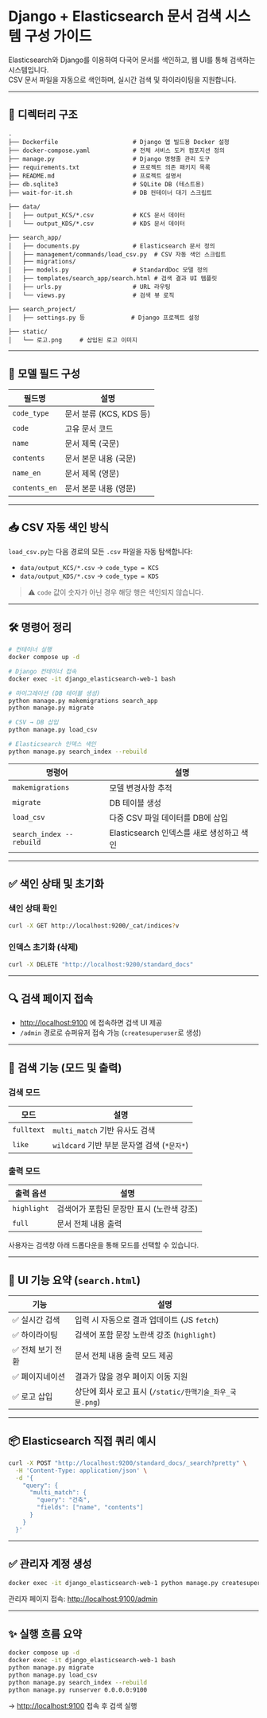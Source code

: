 # Django + Elasticsearch 문서 검색 시스템 구성 가이드

Elasticsearch와 Django를 이용하여 다국어 문서를 색인하고, 웹 UI를 통해 검색하는 시스템입니다.  
CSV 문서 파일을 자동으로 색인하며, 실시간 검색 및 하이라이팅을 지원합니다.

---

## 📁 디렉터리 구조

```plaintext
.
├── Dockerfile                     # Django 앱 빌드용 Docker 설정
├── docker-compose.yaml            # 전체 서비스 도커 컴포지션 정의
├── manage.py                      # Django 명령줄 관리 도구
├── requirements.txt               # 프로젝트 의존 패키지 목록
├── README.md                      # 프로젝트 설명서
├── db.sqlite3                     # SQLite DB (테스트용)
├── wait-for-it.sh                 # DB 컨테이너 대기 스크립트

├── data/
│   ├── output_KCS/*.csv           # KCS 문서 데이터
│   └── output_KDS/*.csv           # KDS 문서 데이터

├── search_app/
│   ├── documents.py               # Elasticsearch 문서 정의
│   ├── management/commands/load_csv.py  # CSV 자동 색인 스크립트
│   ├── migrations/
│   ├── models.py                  # StandardDoc 모델 정의
│   ├── templates/search_app/search.html # 검색 결과 UI 템플릿
│   ├── urls.py                    # URL 라우팅
│   └── views.py                   # 검색 뷰 로직

├── search_project/
│   ├── settings.py 등             # Django 프로젝트 설정

├── static/
│   └── 로고.png     # 삽입된 로고 이미지
```

---

## 🧬 모델 필드 구성

| 필드명        | 설명                    |
| ------------- | ----------------------- |
| `code_type`   | 문서 분류 (KCS, KDS 등) |
| `code`        | 고유 문서 코드          |
| `name`        | 문서 제목 (국문)        |
| `contents`    | 문서 본문 내용 (국문)   |
| `name_en`     | 문서 제목 (영문)        |
| `contents_en` | 문서 본문 내용 (영문)   |

---

## 📥 CSV 자동 색인 방식

`load_csv.py`는 다음 경로의 모든 `.csv` 파일을 자동 탐색합니다:

- `data/output_KCS/*.csv` → `code_type = KCS`
- `data/output_KDS/*.csv` → `code_type = KDS`

> ⚠️ `code` 값이 숫자가 아닌 경우 해당 행은 색인되지 않습니다.

---

## 🛠️ 명령어 정리

```bash
# 컨테이너 실행
docker compose up -d

# Django 컨테이너 접속
docker exec -it django_elasticsearch-web-1 bash

# 마이그레이션 (DB 테이블 생성)
python manage.py makemigrations search_app
python manage.py migrate

# CSV → DB 삽입
python manage.py load_csv

# Elasticsearch 인덱스 색인
python manage.py search_index --rebuild
```

| 명령어                   | 설명                                      |
| ------------------------ | ----------------------------------------- |
| `makemigrations`         | 모델 변경사항 추적                        |
| `migrate`                | DB 테이블 생성                            |
| `load_csv`               | 다중 CSV 파일 데이터를 DB에 삽입          |
| `search_index --rebuild` | Elasticsearch 인덱스를 새로 생성하고 색인 |

---

## ✅ 색인 상태 및 초기화

### 색인 상태 확인

```bash
curl -X GET http://localhost:9200/_cat/indices?v
```

### 인덱스 초기화 (삭제)

```bash
curl -X DELETE "http://localhost:9200/standard_docs"
```

---

## 🔍 검색 페이지 접속

- [http://localhost:9100](http://localhost:9100) 에 접속하면 검색 UI 제공
- `/admin` 경로로 슈퍼유저 접속 가능 (`createsuperuser`로 생성)

---

## 🔎 검색 기능 (모드 및 출력)

### 검색 모드

| 모드       | 설명                                        |
| ---------- | ------------------------------------------- |
| `fulltext` | `multi_match` 기반 유사도 검색              |
| `like`     | `wildcard` 기반 부분 문자열 검색 (`*문자*`) |

### 출력 모드

| 출력 옵션   | 설명                                      |
| ----------- | ----------------------------------------- |
| `highlight` | 검색어가 포함된 문장만 표시 (노란색 강조) |
| `full`      | 문서 전체 내용 출력                       |

사용자는 검색창 아래 드롭다운을 통해 모드를 선택할 수 있습니다.

---

## 🎨 UI 기능 요약 (`search.html`)

| 기능              | 설명                                                     |
| ----------------- | -------------------------------------------------------- |
| ✅ 실시간 검색    | 입력 시 자동으로 결과 업데이트 (JS `fetch`)              |
| ✅ 하이라이팅     | 검색어 포함 문장 노란색 강조 (`highlight`)               |
| ✅ 전체 보기 전환 | 문서 전체 내용 출력 모드 제공                            |
| ✅ 페이지네이션   | 결과가 많을 경우 페이지 이동 지원                        |
| ✅ 로고 삽입      | 상단에 회사 로고 표시 (`/static/한맥기술_좌우_국문.png`) |

---

## 📦 Elasticsearch 직접 쿼리 예시

```bash
curl -X POST "http://localhost:9200/standard_docs/_search?pretty" \
  -H 'Content-Type: application/json' \
  -d '{
    "query": {
      "multi_match": {
        "query": "건축",
        "fields": ["name", "contents"]
      }
    }
  }'
```

---

## ✅ 관리자 계정 생성

```bash
docker exec -it django_elasticsearch-web-1 python manage.py createsuperuser
```

관리자 페이지 접속: [http://localhost:9100/admin](http://localhost:9100/admin)

---

## ✨ 실행 흐름 요약

```bash
docker compose up -d
docker exec -it django_elasticsearch-web-1 bash
python manage.py migrate
python manage.py load_csv
python manage.py search_index --rebuild
python manage.py runserver 0.0.0.0:9100
```

→ [http://localhost:9100](http://localhost:9100) 접속 후 검색 실행
